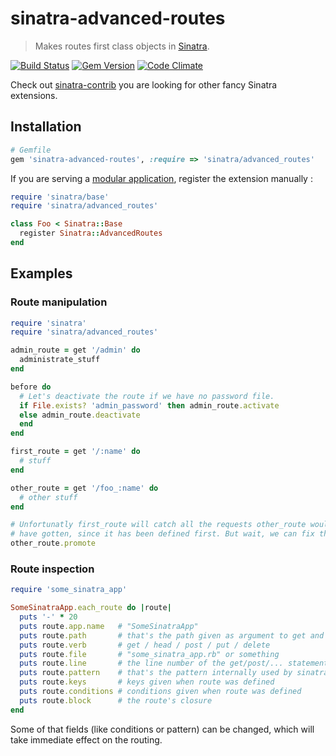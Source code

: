 # sinatra-advanced-routes

> Makes routes first class objects in [Sinatra](http://sinatrarb.com).

[![Build Status](https://travis-ci.org/rkh/sinatra-advanced-routes.png)](https://travis-ci.org/rkh/sinatra-advanced-routes)
[![Gem Version](https://badge.fury.io/rb/sinatra-advanced-routes.png)](https://rubygems.org/gems/sinatra-advanced-routes)
[![Code Climate](https://codeclimate.com/github/rkh/sinatra-advanced-routes.png)](https://codeclimate.com/github/rkh/sinatra-advanced-routes)

Check out [sinatra-contrib](https://github.com/sinatra/sinatra-contrib) you are looking for other fancy Sinatra extensions.

## Installation

```ruby
# Gemfile
gem 'sinatra-advanced-routes', :require => 'sinatra/advanced_routes'
```

If you are serving a [modular application](https://github.com/sinatra/sinatra#modular-vs-classic-style), 
register the extension manually :

```ruby
require 'sinatra/base'
require 'sinatra/advanced_routes'

class Foo < Sinatra::Base
  register Sinatra::AdvancedRoutes
end
```

## Examples

### Route manipulation

```ruby
require 'sinatra'
require 'sinatra/advanced_routes'

admin_route = get '/admin' do
  administrate_stuff
end

before do
  # Let's deactivate the route if we have no password file.
  if File.exists? 'admin_password' then admin_route.activate
  else admin_route.deactivate 
  end
end

first_route = get '/:name' do
  # stuff
end

other_route = get '/foo_:name' do
  # other stuff
end

# Unfortunatly first_route will catch all the requests other_route would
# have gotten, since it has been defined first. But wait, we can fix this!
other_route.promote
```

### Route inspection

```ruby
require 'some_sinatra_app'

SomeSinatraApp.each_route do |route|
  puts '-' * 20
  puts route.app.name   # "SomeSinatraApp"
  puts route.path       # that's the path given as argument to get and akin
  puts route.verb       # get / head / post / put / delete
  puts route.file       # "some_sinatra_app.rb" or something
  puts route.line       # the line number of the get/post/... statement
  puts route.pattern    # that's the pattern internally used by sinatra
  puts route.keys       # keys given when route was defined
  puts route.conditions # conditions given when route was defined
  puts route.block      # the route's closure
end
```

Some of that fields (like conditions or pattern) can be changed, which will take immediate effect on the routing.
